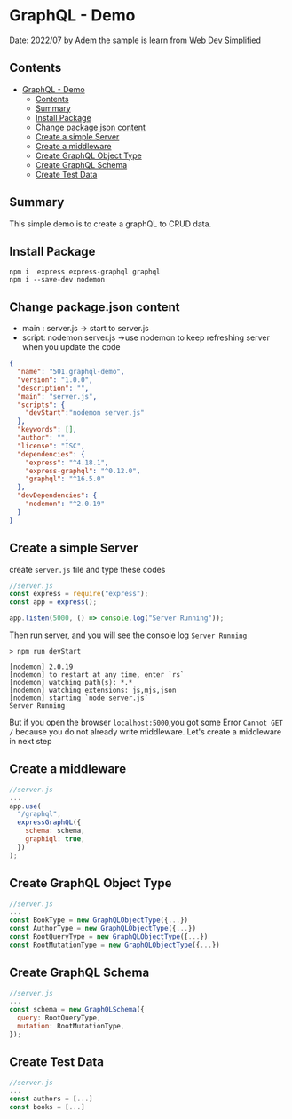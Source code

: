 # GraphQL - Demo
Date: 2022/07 by Adem
the sample is learn from [Web Dev Simplified](https://www.youtube.com/watch?v=ZQL7tL2S0oQ&t=1921s) 
## Contents
- [GraphQL - Demo](#graphql---demo)
  - [Contents](#contents)
  - [Summary](#summary)
  - [Install Package](#install-package)
  - [Change package.json content](#change-packagejson-content)
  - [Create a simple Server](#create-a-simple-server)
  - [Create a middleware](#create-a-middleware)
  - [Create GraphQL Object Type](#create-graphql-object-type)
  - [Create GraphQL Schema](#create-graphql-schema)
  - [Create Test Data](#create-test-data)
## Summary
This simple demo is to create a graphQL to CRUD data.

## Install Package
```nodejs
npm i  express express-graphql graphql
npm i --save-dev nodemon
```

## Change package.json content

  -   main  : server.js -> start to server.js
  -   script: nodemon server.js ->use nodemon to keep refreshing server when you update the code
   
```json
{
  "name": "501.graphql-demo",
  "version": "1.0.0",
  "description": "",
  "main": "server.js",
  "scripts": {
    "devStart":"nodemon server.js"
  },
  "keywords": [],
  "author": "",
  "license": "ISC",
  "dependencies": {
    "express": "^4.18.1",
    "express-graphql": "^0.12.0",
    "graphql": "^16.5.0"
  },
  "devDependencies": {
    "nodemon": "^2.0.19"
  }
}
```
## Create a simple Server
create `server.js` file and type these codes
```javascript
//server.js
const express = require("express");
const app = express();

app.listen(5000, () => console.log("Server Running"));
```
Then run server, and you will see the console log `Server Running`
```nodejs
> npm run devStart

[nodemon] 2.0.19
[nodemon] to restart at any time, enter `rs`
[nodemon] watching path(s): *.*
[nodemon] watching extensions: js,mjs,json
[nodemon] starting `node server.js`
Server Running
```
But if you open the browser `localhost:5000`,you got some Error `Cannot GET /` because you do not already write middleware.
Let's create a middleware in next step
## Create a middleware
```javascript
//server.js
...
app.use(
  "/graphql",
  expressGraphQL({
    schema: schema,
    graphiql: true,
  })
);
```
## Create GraphQL Object Type
```javascript
//server.js
...
const BookType = new GraphQLObjectType({...})
const AuthorType = new GraphQLObjectType({...})
const RootQueryType = new GraphQLObjectType({...})
const RootMutationType = new GraphQLObjectType({...})
```
## Create GraphQL Schema
```javascript
//server.js
...
const schema = new GraphQLSchema({
  query: RootQueryType,
  mutation: RootMutationType,
});
```
## Create Test Data
```javascript
//server.js
...
const authors = [...]
const books = [...]
```